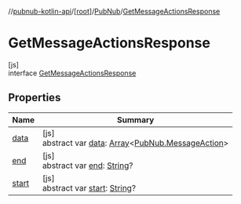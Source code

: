 //[pubnub-kotlin-api](../../../../index.md)/[[root]](../../index.md)/[PubNub](../index.md)/[GetMessageActionsResponse](index.md)

# GetMessageActionsResponse

[js]\
interface [GetMessageActionsResponse](index.md)

## Properties

| Name | Summary |
|---|---|
| [data](data.md) | [js]<br>abstract var [data](data.md): [Array](https://kotlinlang.org/api/core/kotlin-stdlib/kotlin/-array/index.html)&lt;[PubNub.MessageAction](../-message-action/index.md)&gt; |
| [end](end.md) | [js]<br>abstract var [end](end.md): [String](https://kotlinlang.org/api/core/kotlin-stdlib/kotlin/-string/index.html)? |
| [start](start.md) | [js]<br>abstract var [start](start.md): [String](https://kotlinlang.org/api/core/kotlin-stdlib/kotlin/-string/index.html)? |
